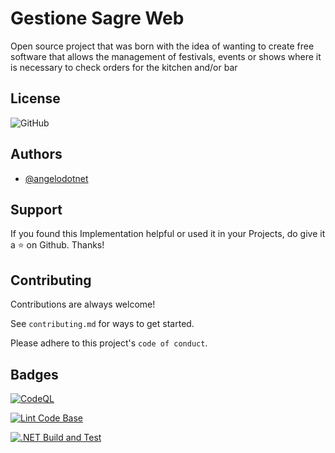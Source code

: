 ﻿# Gestione Sagre Web

Open source project that was born with the idea of wanting to create free software that allows the management of festivals, events or shows where it is necessary to check orders for the kitchen and/or bar


## License

![GitHub](https://img.shields.io/github/license/angelodotnet/gestionesagreweb?style=for-the-badge)


## Authors

- [@angelodotnet](https://github.com/angelodotnet/)


## Support

If you found this Implementation helpful or used it in your Projects, do give it a ⭐ on Github. Thanks!


## Contributing

Contributions are always welcome!

See `contributing.md` for ways to get started.

Please adhere to this project's `code of conduct`.


## Badges

[![CodeQL](https://github.com/AngeloDotNet/GestioneSagreWeb/actions/workflows/codeql.yml/badge.svg)](https://github.com/AngeloDotNet/GestioneSagreWeb/actions/workflows/codeql.yml)

[![Lint Code Base](https://github.com/AngeloDotNet/GestioneSagreWeb/actions/workflows/linter.yml/badge.svg)](https://github.com/AngeloDotNet/GestioneSagreWeb/actions/workflows/linter.yml)

[![.NET Build and Test](https://github.com/AngeloDotNet/GestioneSagreWeb/actions/workflows/dotnet.yml/badge.svg?branch=master)](https://github.com/AngeloDotNet/GestioneSagreWeb/actions/workflows/dotnet.yml)
